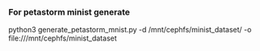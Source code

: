 ### For petastorm minist generate
python3 generate_petastorm_mnist.py -d /mnt/cephfs/minist_dataset/ -o file:///mnt/cephfs/minist_dataset
